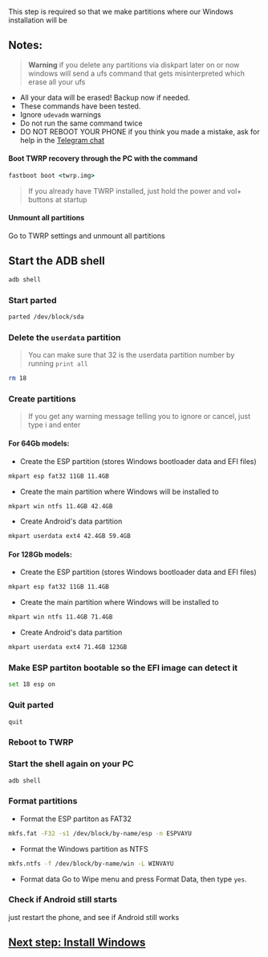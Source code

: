 This step is required so that we make partitions where our Windows installation will be

## Notes:
> **Warning** if you delete any partitions via diskpart later on or now windows will send a ufs command that gets misinterpreted which erase all your ufs
- All your data will be erased! Backup now if needed.
- These commands have been tested.
- Ignore `udevadm` warnings
- Do not run the same command twice
- DO NOT REBOOT YOUR PHONE if you think you made a mistake, ask for help in the [Telegram chat](https://t.me/winonvayu)

#### Boot TWRP recovery through the PC with the command
```cmd
fastboot boot <twrp.img>
```
> If you already have TWRP installed, just hold the power and vol+ buttons at startup

#### Unmount all partitions
Go to TWRP settings and unmount all partitions

## Start the ADB shell
```cmd
adb shell
```

### Start parted
```sh
parted /dev/block/sda
```


### Delete the `userdata` partition
> You can make sure that 32 is the userdata partition number by running
>  `print all`
```sh
rm 18
```

### Create partitions
> If you get any warning message telling you to ignore or cancel, just type i and enter

#### For 64Gb models:

- Create the ESP partition (stores Windows bootloader data and EFI files)
```sh
mkpart esp fat32 11GB 11.4GB
```

- Create the main partition where Windows will be installed to
```sh
mkpart win ntfs 11.4GB 42.4GB
```

- Create Android's data partition
```sh
mkpart userdata ext4 42.4GB 59.4GB
```


#### For 128Gb models:

- Create the ESP partition (stores Windows bootloader data and EFI files)
```sh
mkpart esp fat32 11GB 11.4GB
```

- Create the main partition where Windows will be installed to
```sh
mkpart win ntfs 11.4GB 71.4GB
```

- Create Android's data partition
```sh
mkpart userdata ext4 71.4GB 123GB
```


### Make ESP partiton bootable so the EFI image can detect it
```sh
set 18 esp on
```

### Quit parted
```sh
quit
```

### Reboot to TWRP

### Start the shell again on your PC
```cmd
adb shell
```

### Format partitions
-  Format the ESP partiton as FAT32
```sh
mkfs.fat -F32 -s1 /dev/block/by-name/esp -n ESPVAYU
```

-  Format the Windows partition as NTFS
```sh
mkfs.ntfs -f /dev/block/by-name/win -L WINVAYU
```

- Format data
Go to Wipe menu and press Format Data, 
then type `yes`.

### Check if Android still starts
just restart the phone, and see if Android still works


## [Next step: Install Windows](/guide/English/2-install-en.md)
